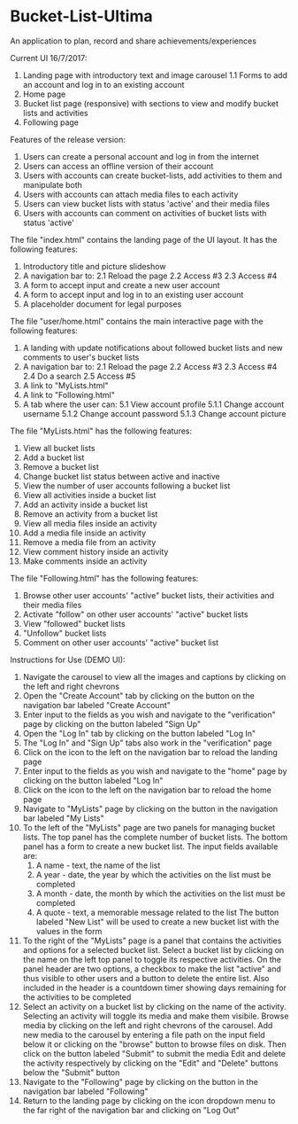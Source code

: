 
# Bucket-List-Ultima
An application to plan, record and share achievements/experiences

Current UI 16/7/2017:
1. Landing page with introductory text and image carousel
    1.1 Forms to add an account and log in to an existing account
2. Home page
3. Bucket list page (responsive) with sections to view and modify bucket lists and activities
4. Following page

Features of the release version:
1. Users can create a personal account and log in from the internet
2. Users can access an offline version of their account
3. Users with accounts can create bucket-lists, add activities to them and manipulate both
4. Users with accounts can attach media files to each activity
5. Users can view bucket lists with status 'active' and their media files
6. Users with accounts can comment on activities of bucket lists with status 'active'

The file "index.html" contains the landing page of the UI layout. It has the following features:
1. Introductory title and picture slideshow
2. A navigation bar to:
    2.1 Reload the page
    2.2 Access #3
    2.3 Access #4
3. A form to accept input and create a new user account
4. A form to accept input and log in to an existing user account
5. A placeholder document for legal purposes

The file "user/home.html" contains the main interactive page with the following features:
1. A landing with update notifications about followed bucket lists and new comments to user's bucket lists
2. A navigation bar to:
    2.1 Reload the page
    2.2 Access #3
    2.3 Access #4
    2.4 Do a search
    2.5 Access #5
3. A link to "MyLists.html"
4. A link to "Following.html" 
5. A tab where the user can:
    5.1 View account profile
        5.1.1 Change account username
        5.1.2 Change account password
        5.1.3 Change account picture
    

The file "MyLists.html" has the following features:
1. View all bucket lists
2. Add a bucket list
3. Remove a bucket list
4. Change bucket list status between active and inactive
5. View the number of user accounts following a bucket list
6. View all activities inside a bucket list
7. Add an activity inside a bucket list
8. Remove an activity from a bucket list
9. View all media files inside an activity
10. Add a media file inside an activity
11. Remove a media file from an activity
12. View comment history inside an activity
13. Make comments inside an activity

The file "Following.html" has the following features:
1. Browse other user accounts' "active" bucket lists, their activities and their media files
2. Activate "follow" on other user accounts' "active" bucket lists
3. View "followed" bucket lists
4. "Unfollow" bucket lists
5. Comment on other user accounts' "active" bucket list


Instructions for Use (DEMO UI):
1. Navigate the carousel to view all the images and captions by clicking on the left and right chevrons
2. Open the "Create Account" tab by clicking on the button on the navigation bar labeled "Create Account"
3. Enter input to the fields as you wish and navigate to the "verification" page by clicking on the button labeled "Sign Up"
4. Open the "Log In" tab by clicking on the button labeled "Log In"
5. The "Log In" and "Sign Up" tabs also work in the "verification" page
6. Click on the icon to the left on the navigation bar to reload the landing page
7. Enter input to the fields as you wish and navigate to the "home" page by clicking on the button labeled "Log In"
8. Click on the icon to the left on the navigation bar to reload the home page
9. Navigate to "MyLists" page by clicking on the button in the navigation bar labeled "My Lists"
10. To the left of the "MyLists" page are two panels for managing bucket lists. 
    The top panel has the complete number of bucket lists.
    The bottom panel has a form to create a new bucket list. The input fields available are:
    1. A name - text, the name of the list
    2. A year - date, the year by which the activities on the list must be completed
    3. A month - date, the month by which the activities on the list must be completed
    4. A quote - text, a memorable message related to the list
    The button labeled "New List" will be used to create a new bucket list with the values in the form
11. To the right of the "MyLists" page is a panel that contains the activities and options for a selected bucket list. 
    Select a bucket list by clicking on the name on the left top panel to toggle its respective activities.
    On the panel header are two options, a checkbox to make the list "active" and thus visible to other users and a button to delete the entire list.
    Also included in the header is a countdown timer showing days remaining for the activities to be completed
12. Select an activity on a bucket list by clicking on the name of the activity.
    Selecting an activity will toggle its media and make them visibile.
    Browse media by clicking on the left and right chevrons of the carousel.
    Add new media to the carousel by entering a file path on the input field below it or clicking on the "browse" button to browse files on disk. Then click on the button labeled "Submit" to submit the media
    Edit and delete the activity respectively by clicking on the "Edit" and "Delete" buttons below the "Submit" button
13. Navigate to the "Following" page by clicking on the button in the navigation bar labeled "Following"
14. Return to the landing page by clicking on the icon dropdown menu to the far right of the navigation bar and clicking on "Log Out"
